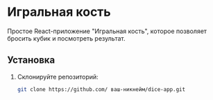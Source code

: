 # Игральная кость

Простое React-приложение "Игральная кость", которое позволяет бросить кубик и посмотреть результат.

## Установка
1. Склонируйте репозиторий:
   ```bash
   git clone https://github.com/ ваш-никнейм/dice-app.git